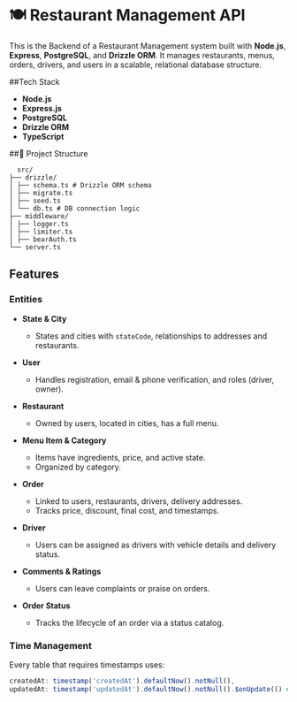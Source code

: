 # 🍽️ Restaurant Management API

This is the Backend of a Restaurant Management system built with **Node.js**, **Express**, **PostgreSQL**, and **Drizzle ORM**. It manages restaurants, menus, orders, drivers, and users in a scalable, relational database structure.

##Tech Stack
- **Node.js**
- **Express.js**
- **PostgreSQL**
- **Drizzle ORM**
- **TypeScript**

##📂 Project Structure
```
  src/
├── drizzle/
│ ├── schema.ts # Drizzle ORM schema
│ ├── migrate.ts
│ ├── seed.ts 
│ └── db.ts # DB connection logic
├── middleware/
│ ├── logger.ts
│ ├── limiter.ts
│ ├── bearAuth.ts
└── server.ts
```
  
## **Features**

### Entities

- **State & City**
  - States and cities with `stateCode`, relationships to addresses and restaurants.

- **User**
  - Handles registration, email & phone verification, and roles (driver, owner).

- **Restaurant**
  - Owned by users, located in cities, has a full menu.

- **Menu Item & Category**
  - Items have ingredients, price, and active state.
  - Organized by category.

- **Order**
  - Linked to users, restaurants, drivers, delivery addresses.
  - Tracks price, discount, final cost, and timestamps.

- **Driver**
  - Users can be assigned as drivers with vehicle details and delivery status.

- **Comments & Ratings**
  - Users can leave complaints or praise on orders.

- **Order Status**
  - Tracks the lifecycle of an order via a status catalog.

### Time Management

Every table that requires timestamps uses:
```ts
createdAt: timestamp('createdAt').defaultNow().notNull(),
updatedAt: timestamp('updatedAt').defaultNow().notNull().$onUpdate(() => new Date()),



